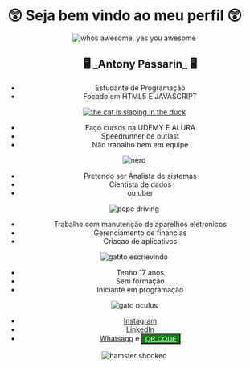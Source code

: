 

<h1>😲 Seja bem vindo ao meu perfil 😲</h1>


	
<div align="center"> 
    <img src="https://media1.tenor.com/m/N3xEHKqbKvIAAAAC/cherryfurby-whos-awesome-youre-awesome.gif" alt="whos awesome, yes you awesome">

  <ul>
        <h2>🖥️ _Antony Passarin_ 🖥️</h2>
        <li>   Estudante de Programação   </li>
        <li> Focado em HTML5 E JAVASCRIPT </li>
     </ul>    
     
<a href="https://www.youtube.com/watch?v=GO9cAsNu3nw"><img  src="https://media1.tenor.com/m/rweh-xPsyqMAAAAC/vaheed.gif" alt="the cat is slaping in the duck "></a>
    
  <ul>	
  <li> Faço cursos na UDEMY E ALURA </li>  
          <li> Speedrunner de outlast </li>
         <li> Não trabalho bem em equipe </li>
    </ul>
           
 <img src="https://media1.tenor.com/m/DuThn51FjPcAAAAC/nerd-emoji-nerd.gif" alt="nerd">
 
 <ul>
        <li> Pretendo ser Analista de sistemas </li>
        <li>	Cientista de dados </li>
         <li>	     ou uber </li>
     </ul>
    
  <img src="https://media1.tenor.com/m/__DSlkIFAAsAAAAC/pepe-pepega.gif" alt="pepe driving">
    
 <ul>
    <li>	Trabalho com manutenção de aparelhos eletronicos </li> 
     <li>	Gerenciamento de financias </li>
      <li> Criacao de aplicativos </li>
    </ul>
    
  <img src="https://media1.tenor.com/m/DaSh5T93TgUAAAAC/cat-typing.gif" alt="gatito escrievindo">
    <ul>
     <li> Tenho 17 anos </li>
      <li> Sem formação </li>
      <li> Iniciante em programação </li>
    </ul>
     <img src="https://media1.tenor.com/m/89MPCBQDPKYAAAAd/plink-nerd.gif" alt="gato oculus">
    
 <ul>
    <li><a href="https://www.instagram.com/antony_passarin?utm_source=qr&igsh=c29vb3FpeXk0ZnB6">Instagram</a></li>
     <li><a href="https://www.linkedin.com/in/antony-passarin-6ba1452a2/?trk=opento_sprofile_topcard">LinkedIn</a></li>
    <li><a href="https://me-qr.com/b9oSNHA2">Whatsapp</a> e <button style="background-color: green;">  <a style="color: white;" href="https://antony-passarin.github.io/imagem-qr-code/" target="_blank">QR CODE</a></button></li>
    </ul>
    
 <img src="https://media1.tenor.com/m/9RCIDZjkhBsAAAAC/hamster-meme.gif" alt="hamster shocked">
</div>




